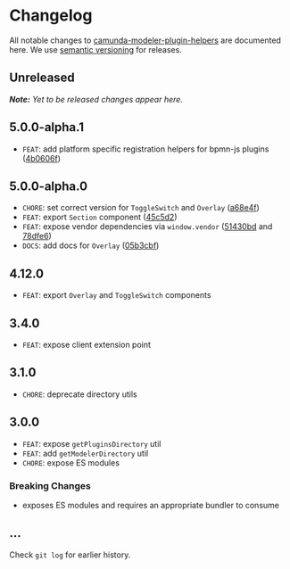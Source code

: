 # Changelog

All notable changes to [camunda-modeler-plugin-helpers](https://github.com/camunda/camunda-modeler-plugin-helpers) are documented here. We use [semantic versioning](http://semver.org/) for releases.

## Unreleased

___Note:__ Yet to be released changes appear here._

## 5.0.0-alpha.1

* `FEAT`: add platform specific registration helpers for bpmn-js plugins ([4b0606f](https://github.com/camunda/camunda-modeler-plugin-helpers/commit/4b0606fd2eae41600a6395224b3ca395a09614c6))

## 5.0.0-alpha.0

* `CHORE`: set correct version for `ToggleSwitch` and `Overlay` ([a68e4f](https://github.com/camunda/camunda-modeler-plugin-helpers/commit/a68e4f6d7f8c2855f869aa78132d1bc0446d1053))
* `FEAT`: export `Section` component ([45c5d2](https://github.com/camunda/camunda-modeler-plugin-helpers/commit/45c5d2478579c5aa8b00c89f9e1377f59348901b))
* `FEAT`: expose vendor dependencies via `window.vendor` ([51430bd](https://github.com/camunda/camunda-modeler-plugin-helpers/commit/51430bdf147fd894440ab33e829f0a9f136e302b) and [78dfe6](https://github.com/camunda/camunda-modeler-plugin-helpers/commit/78dfe6b0f790c1bf1f7dbca0dae9d7daa3e82ad6))
* `DOCS`: add docs for `Overlay` ([05b3cbf](https://github.com/camunda/camunda-modeler-plugin-helpers/commit/05b3cbf4e15c6603d0e231e75818a99f5b429834))

## 4.12.0

* `FEAT`: export `Overlay` and `ToggleSwitch` components

## 3.4.0

* `FEAT`: expose client extension point

## 3.1.0

* `CHORE`: deprecate directory utils

## 3.0.0

* `FEAT`: expose `getPluginsDirectory` util
* `FEAT`: add `getModelerDirectory` util
* `CHORE`: expose ES modules

### Breaking Changes

* exposes ES modules and requires an appropriate bundler to consume

## ...

Check `git log` for earlier history.
